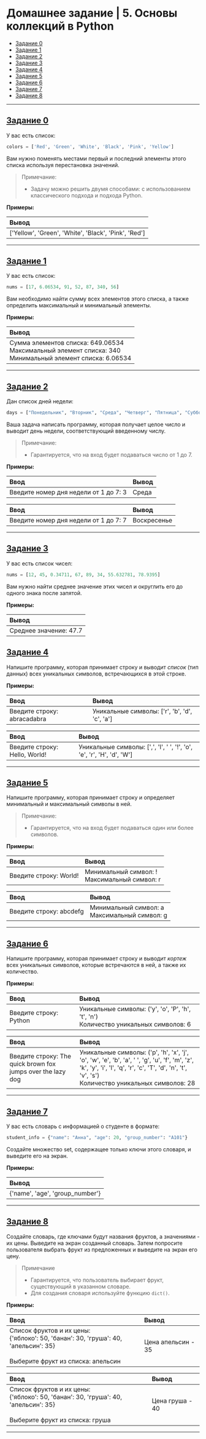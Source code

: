 # Домашнее задание | 5. Основы коллекций в Python

- [Задание 0](#задание-0)
- [Задание 1](#задание-1)
- [Задание 2](#задание-2)
- [Задание 3](#задание-3)
- [Задание 4](#задание-4)
- [Задание 5](#задание-5)
- [Задание 6](#задание-6)
- [Задание 7](#задание-7)
- [Задание 8](#задание-8)

---

## [Задание 0](task_0.py)

У вас есть список:

```python
colors = ['Red', 'Green', 'White', 'Black', 'Pink', 'Yellow']
```

Вам нужно поменять местами первый и последний элементы этого списка используя перестановка значений.

> Примечание:
> * Задачу можно решить двумя способами: с использованием классического подхода и подхода Python.

**Примеры:**

| Вывод                                                |
|:-----------------------------------------------------|
| ['Yellow', 'Green', 'White', 'Black', 'Pink', 'Red'] |

---

## [Задание 1](task_1.py)

У вас есть список:

```python
nums = [17, 6.06534, 91, 52, 87, 340, 56]
```

Вам необходимо найти сумму всех элементов этого списка, а также определить максимальный и минимальный элементы.

**Примеры:**

| Вывод                                                                                                          |
|:---------------------------------------------------------------------------------------------------------------|
| Сумма элементов списка: 649.06534</br>Максимальный элемент списка: 340</br>Минимальный элемент списка: 6.06534 |

---

## [Задание 2](task_2.py)

Дан список дней недели:

```python
days = ["Понедельник", "Вторник", "Среда", "Четверг", "Пятница", "Суббота", "Воскресенье"]
```

Ваша задача написать программу, которая получает целое число и выводит день недели, соответствующий введенному числу.

> Примечание:
> * Гарантируется, что на вход будет подаваться число от 1 до 7.

**Примеры:**

| Ввод                                  | Вывод |
|:--------------------------------------|:------|
| Введите номер дня недели от 1 до 7: 3 | Среда |

| Ввод                                  | Вывод       |
|:--------------------------------------|:------------|
| Введите номер дня недели от 1 до 7: 7 | Воскресенье |

---

## [Задание 3](task_3.py)

У вас есть список чисел:

```python
nums = [12, 45, 0.34711, 67, 89, 34, 55.632781, 78.9395]
```

Вам нужно найти среднее значение этих чисел и округлить его до одного знака после запятой.

**Примеры:**

| Вывод                  |
|:-----------------------|
| Среднее значение: 47.7 |

## [Задание 4](task_4.py)

Напишите программу, которая принимает строку и выводит _список_ (тип данных) всех уникальных символов,
встречающихся в этой строке.

**Примеры:**

| Ввод                        | Вывод                                         |
|:----------------------------|:----------------------------------------------|
| Введите строку: abracadabra | Уникальные символы: ['r', 'b', 'd', 'c', 'a'] |

| Ввод                          | Вывод                                                                  |
|:------------------------------|:-----------------------------------------------------------------------|
| Введите строку: Hello, World! | Уникальные символы: [',', 'l', ' ', '!', 'o', 'e', 'r', 'H', 'd', 'W'] |

---

## [Задание 5](task_5.py)

Напишите программу, которая принимает строку и определяет минимальный и максимальный символы в ней.

> Примечание:
> * Гарантируется, что на вход будет подаваться один или более символов.

**Примеры:**

| Ввод                   | Вывод                                            |
|:-----------------------|:-------------------------------------------------|
| Введите строку: World! | Минимальный символ: !</br>Максимальный символ: r |

| Ввод                    | Вывод                                            |
|:------------------------|:-------------------------------------------------|
| Введите строку: abcdefg | Минимальный символ: a</br>Максимальный символ: g |

---

## [Задание 6](task_6.py)

Напишите программу, которая принимает строку и выводит _кортеж_ всех уникальных символов,
которые встречаются в ней, а также их количество.

**Примеры:**

| Ввод                   | Вывод                                                                                    |
|:-----------------------|:-----------------------------------------------------------------------------------------|
| Введите строку: Python | Уникальные символы: ('y', 'o', 'P', 'h', 't', 'n')</br>Количество уникальных символов: 6 |

| Ввод                                                        | Вывод                                                                                                                                                                                                   |
|:------------------------------------------------------------|:--------------------------------------------------------------------------------------------------------------------------------------------------------------------------------------------------------|
| Введите строку: The quick brown fox jumps over the lazy dog | Уникальные символы: ('p', 'h', 'x', 'j', 'o', 'w', 'e', 'b', 'a', ' ', 'g', 'u', 'f', 'm', 'z', 'k', 'y', 'i', 'l', 'q', 'r', 'c', 'T', 'd', 'n', 't', 'v', 's')</br>Количество уникальных символов: 28 |

---

## [Задание 7](task_7.py)

У вас есть словарь с информацией о студенте в формате:

```python
student_info = {"name": "Анна", "age": 20, "group_number": "А101"}
```

Создайте множество set, содержащее только ключи этого словаря, и выведите его на экран.

**Примеры:**

| Вывод                           |
|:--------------------------------|
| {'name', 'age', 'group_number'} |

---

## [Задание 8](task_8.py)

Создайте словарь, где ключами будут названия фруктов, а значениями - их цены. Выведите на экран созданный словарь. Затем
попросите пользователя выбрать фрукт из предложенных и выведите на экран его цену.

> Примечание
> * Гарантируется, что пользователь выбирает фрукт, существующий в указанном словаре.
> * Для создания словаря используйте функцию `dict()`.

**Примеры:**

| Ввод                                                                                                                               | Вывод              |
|:-----------------------------------------------------------------------------------------------------------------------------------|:-------------------|
| Список фруктов и их цены:</br>{'яблоко': 50, 'банан': 30, 'груша': 40, 'апельсин': 35}</br></br>Выберите фрукт из списка: апельсин | Цена апельсин - 35 |

| Ввод                                                                                                                            | Вывод           |
|:--------------------------------------------------------------------------------------------------------------------------------|:----------------|
| Список фруктов и их цены:</br>{'яблоко': 50, 'банан': 30, 'груша': 40, 'апельсин': 35}</br></br>Выберите фрукт из списка: груша | Цена груша - 40 |

---
